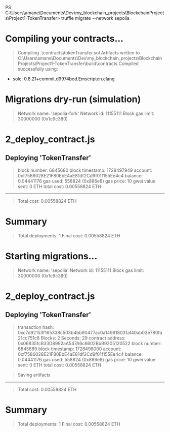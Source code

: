 PS C:\Users\amane\Documents\Dev\my_blockchain_projects\BlockchainProjects\Project1-TokenTransfer> truffle migrate --network sepolia

Compiling your contracts...
===========================
> Compiling .\contracts\tokenTransfer.sol
> Artifacts written to C:\Users\amane\Documents\Dev\my_blockchain_projects\BlockchainProjects\Project1-TokenTransfer\build\contracts
> Compiled successfully using:
   - solc: 0.8.21+commit.d9974bed.Emscripten.clang  


Migrations dry-run (simulation)
===============================
> Network name:    'sepolia-fork'
> Network id:      11155111
> Block gas limit: 30000000 (0x1c9c380)


2_deploy_contract.js
====================

   Deploying 'TokenTransfer'
   -------------------------
   > block number:        6845680
   > block timestamp:     1728497949
   > account:             0xf7586028E21F80EbE4aE81df2Cd9f01f155Ee4c4
   > balance:             0.04441176
   > gas used:            558824 (0x886e8)
   > gas price:           10 gwei
   > value sent:          0 ETH
   > total cost:          0.00558824 ETH

   -------------------------------------
   > Total cost:          0.00558824 ETH

Summary
=======
> Total deployments:   1
> Final cost:          0.00558824 ETH




Starting migrations...
======================
> Network name:    'sepolia'
> Network id:      11155111
> Block gas limit: 30000000 (0x1c9c380)


2_deploy_contract.js
====================

   Deploying 'TokenTransfer'
   -------------------------
   > transaction hash:    0xc7d92153f165338c503b4bb90477ac0a149918031af40ab03e780fa21cc751c8
   > Blocks: 2            Seconds: 29
   > contract address:    0x06835fcB33D8992aA547A6c6602BbB9305120522
   > block number:        6845689
   > block timestamp:     1728498000
   > account:             0xf7586028E21F80EbE4aE81df2Cd9f01f155Ee4c4
   > balance:             0.04441176
   > gas used:            558824 (0x886e8)
   > gas price:           10 gwei
   > value sent:          0 ETH
   > total cost:          0.00558824 ETH

   > Saving artifacts
   -------------------------------------
   > Total cost:          0.00558824 ETH

Summary
=======
> Total deployments:   1
> Final cost:          0.00558824 ETH